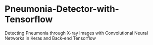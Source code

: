 # Pneumonia-Detector-with-Tensorflow
Detecting Pneumonia through X-ray Images with Convolutional Neural Networks in Keras and Back-end Tensorflow
